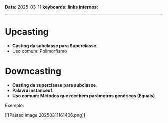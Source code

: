 
**Data:** 2025-03-11
**keyboards:** 
**links internos:** 
___

# Upcasting

- **Casting da subclasse para Superclasse**.
- Uso comum: Polimorfismo


# Downcasting

- **Casting da superclasse para subclasse**.
- **Palavra instanceof**.
- **Uso comum: Métodos que recebem parâmetros genéricos (Equals)**.


Exemplo: 

![[Pasted image 20250311161406.png]]
